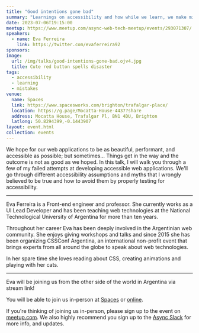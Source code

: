 ```yaml
---
title: "Good intentions gone bad"
summary: "Learnings on accessibility and how while we learn, we make mistakes and sometimes we make things worse"
date: 2023-07-06T19:15:00
meetup: https://www.meetup.com/async-web-tech-meetup/events/293071307/
speakers:
  - name: Eva Ferreira
    link: https://twitter.com/evaferreira92
sponsors:
image:
  url: /img/talks/good-intentions-gone-bad.ojv4.jpg
  title: Cute red button spells disaster
tags:
  - accessibility
  - learning
  - mistakes
venue:
  name: Spaces
  link: https://www.spacesworks.com/brighton/trafalgar-place/
  location: https://g.page/Mocatta-House-4437?share
  address: Mocatta House, Trafalgar Pl, BN1 4DU, Brighton
  latlong: 50.8294399,-0.1443907
layout: event.html
collection: events
---
```


We hope for our web applications to be as beautiful, performant, and accessible as possible; but sometimes... Things get in the way and the outcome is not as good as we hoped. In this talk, I will walk you through a few of my failed attempts at developing accessible web applications. We'll go through different accessibility assumptions and myths that I wrongly believed to be true and how to avoid them by properly testing for accessibility.

---

Eva Ferreira is a Front-end engineer and professor. She currently works as a UI Lead Developer and has been teaching web technologies at the National Technological University of Argentina for more than ten years.

Throughout her career Eva has been deeply involved in the Argentinian web community. She enjoys giving workshops and talks and since 2015 she has been organizing CSSConf Argentina, an international non-profit event that brings experts from all around the globe to speak about web technologies.

In her spare time she loves reading about CSS, creating animations and playing with her cats.

---

Eva will be joining us from the other side of the world in Argentina via stream link!

You will be able to join us in-person at [Spaces](https://www.spacesworks.com/brighton/trafalgar-place/) or [online](https://www.youtube.com/watch?v=gEJiDMw8Lww).

If you're thinking of joining us in-person, please sign up to the event on [meetup.com](https://www.meetup.com/async-web-tech-meetup/events/291772546/). We also highly recommend you sign up to the [Async Slack](https://join.slack.com/t/asyncjs/shared_invite/zt-1aguxx86q-XjF_yWcFoJ8fyYYzoqgDaQ) for more info, and updates.
